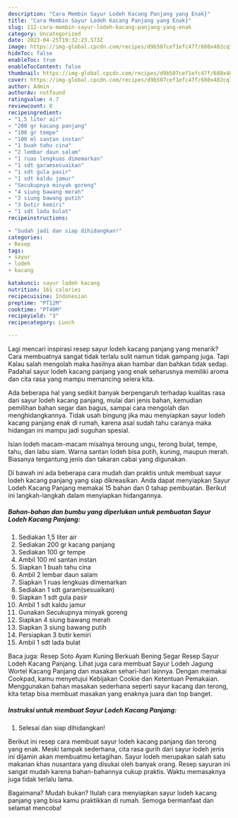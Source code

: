 ```yaml
---
description: "Cara Membin Sayur Lodeh Kacang Panjang yang Enak}"
title: "Cara Membin Sayur Lodeh Kacang Panjang yang Enak}"
slug: 112-cara-membin-sayur-lodeh-kacang-panjang-yang-enak
category: Uncategorized
date: 2023-04-25T19:32:23.573Z
image: https://img-global.cpcdn.com/recipes/d9b507cef1efc47f/680x482cq70/sayur-lodeh-kacang-panjang-foto-resep-utama.jpg
hideToc: false
enableToc: true
enableTocContent: false
thumbnail: https://img-global.cpcdn.com/recipes/d9b507cef1efc47f/680x482cq70/sayur-lodeh-kacang-panjang-foto-resep-utama.jpg
cover: https://img-global.cpcdn.com/recipes/d9b507cef1efc47f/680x482cq70/sayur-lodeh-kacang-panjang-foto-resep-utama.jpg
author: Admin
authorAv: notfound
ratingvalue: 4.7
reviewcount: 8
recipeingredient:
- "1,5 liter air"
- "200 gr kacang panjang"
- "100 gr tempe"
- "100 ml santan instan"
- "1 buah tahu cina"
- "2 lembar daun salam"
- "1 ruas lengkuas dimemarkan"
- "1 sdt garamsesuaikan"
- "1 sdt gula pasir"
- "1 sdt kaldu jamur"
- "Secukupnya minyak goreng"
- "4 siung bawang merah"
- "3 siung bawang putih"
- "3 butir kemiri"
- "1 sdt lada bulat"
recipeinstructions:

- "Sudah jadi dan siap dihidangkan!"
categories:
- Resep
tags:
- sayur
- lodeh
- kacang

katakunci: sayur lodeh kacang 
nutrition: 161 calories
recipecuisine: Indonesian
preptime: "PT12M"
cooktime: "PT40M"
recipeyield: "3"
recipecategory: Lunch

---
```



Lagi mencari inspirasi resep sayur lodeh kacang panjang yang menarik? Cara membuatnya sangat tidak terlalu sulit namun tidak gampang juga. Tapi Kalau salah mengolah maka hasilnya akan hambar dan bahkan tidak sedap. Padahal sayur lodeh kacang panjang yang enak seharusnya memiliki aroma dan cita rasa yang mampu memancing selera kita.


Ada beberapa hal yang sedikit banyak berpengaruh terhadap kualitas rasa dari sayur lodeh kacang panjang, mulai dari jenis bahan, kemudian pemilihan bahan segar dan bagus, sampai cara mengolah dan menghidangkannya. Tidak usah bingung jika mau menyiapkan sayur lodeh kacang panjang enak di rumah, karena asal sudah tahu caranya maka hidangan ini mampu jadi suguhan spesial.

Isian lodeh macam-macam misalnya teroung ungu, terong bulat, tempe, tahu, dan labu siam. Warna santan lodeh bisa putih, kuning, maupun merah. Biasanya tergantung jenis dan takaran cabai yang digunakan.


Di bawah ini ada beberapa cara mudah dan praktis untuk membuat sayur lodeh kacang panjang yang siap dikreasikan. Anda dapat menyiapkan Sayur Lodeh Kacang Panjang memakai 15 bahan dan 0 tahap pembuatan. Berikut ini langkah-langkah dalam menyiapkan hidangannya.

<!--inarticleads1-->

##### Bahan-bahan dan bumbu yang diperlukan untuk pembuatan Sayur Lodeh Kacang Panjang:

1. Sediakan 1,5 liter air
1. Sediakan 200 gr kacang panjang
1. Sediakan 100 gr tempe
1. Ambil 100 ml santan instan
1. Siapkan 1 buah tahu cina
1. Ambil 2 lembar daun salam
1. Siapkan 1 ruas lengkuas dimemarkan
1. Sediakan 1 sdt garam(sesuaikan)
1. Siapkan 1 sdt gula pasir
1. Ambil 1 sdt kaldu jamur
1. Gunakan Secukupnya minyak goreng
1. Siapkan 4 siung bawang merah
1. Siapkan 3 siung bawang putih
1. Persiapkan 3 butir kemiri
1. Ambil 1 sdt lada bulat


Baca juga: Resep Soto Ayam Kuning Berkuah Bening Segar Resep Sayur Lodeh Kacang Panjang. Lihat juga cara membuat Sayur Lodeh Jagung Wortel Kacang Panjang dan masakan sehari-hari lainnya. Dengan memakai Cookpad, kamu menyetujui Kebijakan Cookie dan Ketentuan Pemakaian. Menggunakan bahan masakan sederhana seperti sayur kacang dan terong, kita tetap bisa membuat masakan yang enaknya juara dan top banget. 

<!--inarticleads2-->

##### Instruksi untuk membuat Sayur Lodeh Kacang Panjang:


1. Selesai dan siap dihidangkan!

Berikut ini resep cara membuat sayur lodeh kacang panjang dan terong yang enak. Meski tampak sederhana, cita rasa gurih dari sayur lodeh jenis ini dijamin akan membuatmu ketagihan. Sayur lodeh merupakan salah satu makanan khas nusantara yang disukai oleh banyak orang. Resep sayuran ini sangat mudah karena bahan-bahannya cukup praktis. Waktu memasaknya juga tidak terlalu lama. 

Bagaimana? Mudah bukan? Itulah cara menyiapkan sayur lodeh kacang panjang yang bisa kamu praktikkan di rumah. Semoga bermanfaat dan selamat mencoba!
